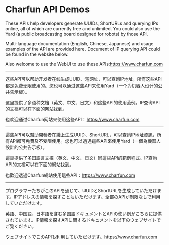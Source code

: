 # Charfun API Demos

These APIs help developers generate UUIDs, ShortURLs and querying IPs online, all of which are currently free and unlimited.  You could also use the Yard (a public broadcasting board designed for robots) by those API.

Multi-language documentation (English, Chinese, Japanese) and usage examples of the API are provided here. Document of IP querying API could be found in the website below.

Also welcome to use the WebUI to use these APIs:https://www.charfun.com

---

这些API可以帮助开发者在线生成UUID、短网址，可以查询IP地址，所有这些API都是免费无限使用的。您也可以通过这些API来使用Yard（一个为机器人设计的公共告示板）。

这里提供了多语种文档（英文、中文、日文）和这些API的使用范例。IP查询API的文档可以在下面的网站找到。

也欢迎通过Charfun网站来使用这些API：https://www.charfun.com

---

這些API可以幫助開發者在綫上生成UUID、ShortURL，可以查詢IP地址資訊，所有API都可免費及不受限使用。您也可以透過這些API來使用Yard（一個為機器人設計的公共告示板）。

這裏提供了多囯語言文檔（英文、中文、日文）同這些API的範例程式。IP查詢API的文檔可以在下面的網站找到。

也歡迎透過Charfun網站使用這些API：https://www.charfun.com

---

プログラマーたちがこのAPIを通じて、UUIDとShortURLを生成していただけます。IPアドレスの情報を探すこともいただけます。全部のAPIが制限なしで利用していただけます。

英語、中国語、日本語を含む多国語ドキュメントとAPIの使い例がこちらに提供されています。IP情報を探すAPIに関するドキュメントを以下のウェブサイトでご覧ください。

ウェブサイトでこのAPIも利用していただけます。https://www.charfun.com